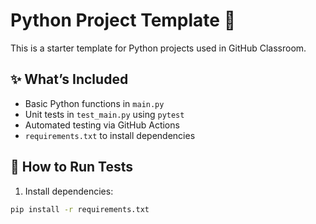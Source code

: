 # Python Project Template 🐍

This is a starter template for Python projects used in GitHub Classroom.

## ✨ What’s Included

- Basic Python functions in `main.py`
- Unit tests in `test_main.py` using `pytest`
- Automated testing via GitHub Actions
- `requirements.txt` to install dependencies

## 🧪 How to Run Tests

1. Install dependencies:

```bash
pip install -r requirements.txt
